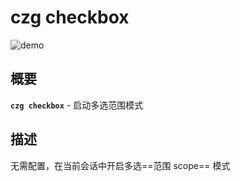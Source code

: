 # czg checkbox

![demo](https://user-images.githubusercontent.com/40693636/175755496-96da3205-af82-497f-8753-c3afc80dc81a.gif)

## 概要

**`czg checkbox`** -  启动多选范围模式

## 描述

无需配置，在当前会话中开启多选==范围 scope== 模式


